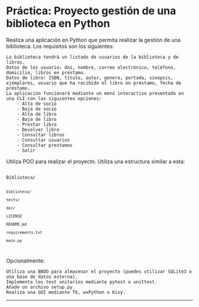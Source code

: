 # Práctica: Proyecto gestión de una biblioteca en Python

Realiza una aplicación en Python que permita realizar la gestión de una biblioteca. Los requisitos son los siguientes:

    La biblioteca tendrá un listado de usuarios de la biblioteca y de libros.
    Datos de los usuario: dni, nombre, correo electrónico, teléfono, domicilio, libros en préstamo.
    Datos de libro: ISBN, título, autor, genero, portada, sinopsis, ejemplares, usuario que ha recibido el libro en préstamo, fecha de préstamo.
    La aplicación funcionará mediante un menú interactivo presentado en una CLI con las siguientes opciones:
        - Alta de socio
        - Baja de socio
        - Alta de libro
        - Baja de libro
        - Prestar libro
        - Devolver libro
        - Consultar libros
        - Consultar usuarios
        - Consultar prestamos
        - Salir

Utiliza POO para realizar el proyecto. Utiliza una estructura similar a esta:

<code>
Biblioteca/

    biblioteca/

    tests/

    doc/

    LICENSE

    README.md

    requirements.txt

    main.py
</code>

Opcionalmente:

    Utiliza una BBDD para almacenar el proyecto (puedes utilizar SQLite3 o una base de datos externa).
    Implementa los test unitarios mediante pytest o unittest.
    Añade un archivo setup.py.
    Realiza una GUI mediante Tk, wxPython o Kivy.

---